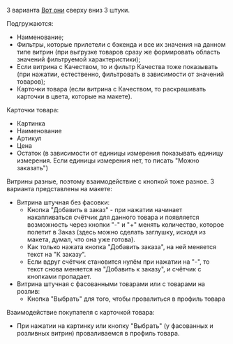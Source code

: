 3 варианта [Вот они](https://www.figma.com/design/TQrXQTtTwlnhrJIVcBIVbY/%D0%9C%D0%B0%D1%81%D0%BB%D0%BE-%D0%A1%D0%9F%D0%91?node-id=4312-62053&t=6wl6XaxK7ylR6Enw-4) сверху вниз 3 штуки.

Подгружаются:
- Наименование;
- Фильтры, которые прилетели с бэкенда и все их значения на данном типе витрин (при выгрузке товаров сразу же формировать область значений фильтруемой характеристики);
- Если витрина с Качеством, то и фильтр Качества тоже показывать (при нажатии, естественно, фильтровать в зависимости от значений товаров);
- Карточки товара (если витрина с Качеством, то раскрашивать карточки в цвета, которые на макете).

Карточки товара:
- Картинка
- Наименование
- Артикул
- Цена
- Остаток (в зависимости от единицы измерения показывать единицу измерения. Если единицы измерения нет, то писать "Можно заказать")

Витрины разные, поэтому взаимодействие с кнопкой тоже разное. 3 варианта представлены на макете:
- Витрина штучная без фасовки:
	- Кнопка "Добавить в заказ" - при нажатии начинает накапливаться счётчик для данного товара и появляется возможность через кнопки "-" и "+" менять количество, которое полетит в Заказ (здесь можно сделать заглушку, исходя из макета, думал, что она уже готова).
	- Как только нажата кнопка "Добавить заказа", на ней меняется текст на "К заказу".
	- Если вдруг счётчик становится нулём при нажатии на "-", то текст снова меняется на "Добавить к заказу", и счётчик с кнопками пропадает.
- Витрина штучная с фасованными товарами или с товарами на розлив:
	- Кнопка "Выбрать" для того, чтобы провалиться в профиль товара


Взаимодействие покупателя с карточкой товара:
- При нажатии на картинку или кнопку "Выбрать" (у фасованных и розливных витрин) проваливаемся в профиль товара.